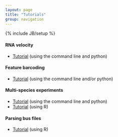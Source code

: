 ```yaml
---
layout: page
title: "Tutorials"
group: navigation
---
```


{% include JB/setup %}

#### RNA velocity
- [Tutorial](velocity_tutorial.html) (using the command line and python)

#### Feature barcoding
- [Tutorial](kite_tutorial.html) (using the command line and/or python)

#### Multi-species experiments
- [Tutorial](species_mixing.html) (using the command line and python)
- [Tutorial](https://bustools.github.io/BUS_notebooks_R/10xv2.html) (using R)

#### Parsing bus files
- [Tutorial](https://bustools.github.io/BUS_notebooks_R/10xv3.html) (using R)

